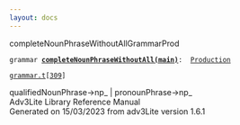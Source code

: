 ```yaml
---
layout: docs
---
```

<span class="title">completeNounPhraseWithoutAll</span><span class="type">GrammarProd</span>

`grammar `**[`completeNounPhraseWithoutAll(main)`](../object/completeNounPhraseWithoutAll(main).html)**` :   `[`Production`](../object/Production.html)

[`grammar.t`](../file/grammar.t.html)`[`[`309`](../source/grammar.t.html#309)`]`



qualifiedNounPhrase-\>np\_ \| pronounPhrase-\>np\_  
Adv3Lite Library Reference Manual  
Generated on 15/03/2023 from adv3Lite version 1.6.1


